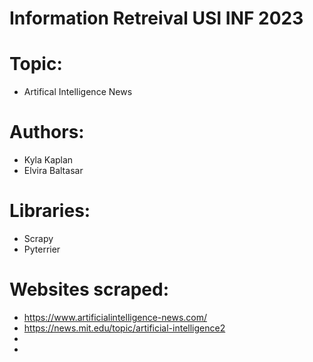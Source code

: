 # Information Retreival USI INF 2023

# Topic:
- Artifical Intelligence News

# Authors:
- Kyla Kaplan
- Elvira Baltasar

# Libraries:
- Scrapy
- Pyterrier

# Websites scraped:
- https://www.artificialintelligence-news.com/
- https://news.mit.edu/topic/artificial-intelligence2
- 
- 
